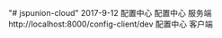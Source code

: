 "# jspunion-cloud" 
2017-9-12 
    配置中心
    配置中心 服务端 http://localhost:8000/config-client/dev
    配置中心 客户端
